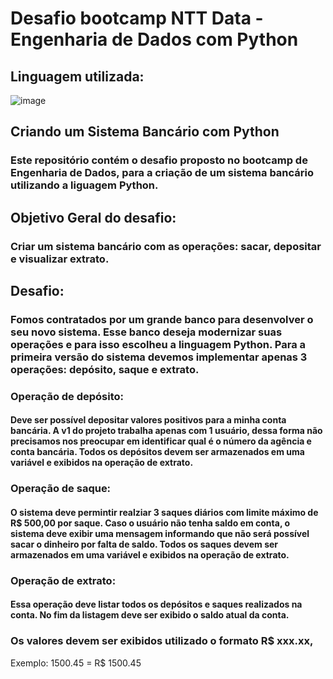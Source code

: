 # Desafio bootcamp NTT Data - Engenharia de Dados com Python 

## Linguagem utilizada:
 ![image](https://github.com/user-attachments/assets/b3e94f4e-7b64-4941-89b6-5d8917fdcd54)

## Criando um Sistema Bancário com Python

### Este repositório contém o desafio proposto no bootcamp de Engenharia de Dados, para a criação de um sistema bancário utilizando a liguagem Python.

## Objetivo Geral do desafio: 
### Criar um sistema bancário com as operações: sacar, depositar e visualizar extrato.

## Desafio: 
### Fomos contratados por um grande banco para desenvolver o seu novo sistema. Esse banco deseja modernizar suas operações e para isso escolheu a linguagem Python. Para a primeira versão do sistema devemos implementar apenas 3 operações: depósito, saque e extrato.

### Operação de depósito: 
#### Deve ser possível depositar valores positivos para a minha conta bancária. A v1 do projeto trabalha apenas com 1 usuário, dessa forma não precisamos nos preocupar em identificar qual é o número da agência e conta bancária. Todos os depósitos devem ser armazenados em uma variável e exibidos na operação de extrato.

### Operação de saque: 
#### O sistema deve permintir realziar 3 saques diários com limite máximo de R$ 500,00 por saque. Caso o usuário não tenha saldo em conta, o sistema deve exibir uma mensagem informando que não será possível sacar o dinheiro por falta de saldo. Todos os saques devem ser armazenados em uma variável e exibidos na operação de extrato.

### Operação de extrato: 
#### Essa operação deve listar todos os depósitos e saques realizados na conta. No fim da listagem deve ser exibido o saldo atual da conta.

### Os valores devem ser exibidos utilizado o formato R$ xxx.xx,
Exemplo: 1500.45 = R$ 1500.45

